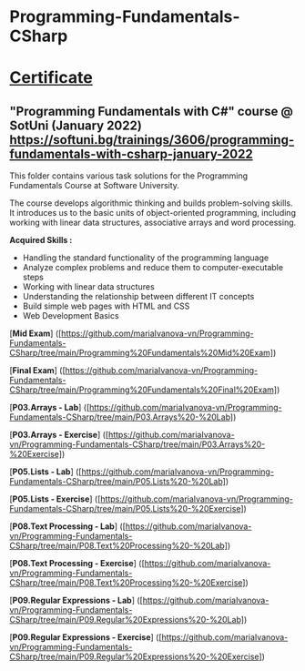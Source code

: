 # Programming-Fundamentals-CSharp

# [Certificate](https://softuni.bg/certificates/details/129935/795b7008)

## "Programming Fundamentals with C#" course @ SotUni (January 2022)  https://softuni.bg/trainings/3606/programming-fundamentals-with-csharp-january-2022

This folder contains various task solutions for the Programming Fundamentals Course at Software University.

The course develops algorithmic thinking and builds problem-solving skills. It introduces us to the basic units of object-oriented programming, including working with linear data structures, associative arrays and word processing.

**Acquired Skills :**

+ Handling the standard functionality of the programming language
+ Analyze complex problems and reduce them to computer-executable steps
+ Working with linear data structures
+ Understanding the relationship between different IT concepts
+ Build simple web pages with HTML and CSS
+ Web Development Basics


[**Mid Exam**] ([https://github.com/mariaIvanova-vn/Programming-Fundamentals-CSharp/tree/main/Programming%20Fundamentals%20Mid%20Exam])

[**Final Exam**] ([https://github.com/mariaIvanova-vn/Programming-Fundamentals-CSharp/tree/main/Programming%20Fundamentals%20Final%20Exam])

[**P03.Arrays - Lab**] ([https://github.com/mariaIvanova-vn/Programming-Fundamentals-CSharp/tree/main/P03.Arrays%20-%20Lab])

[**P03.Arrays - Exercise**] ([https://github.com/mariaIvanova-vn/Programming-Fundamentals-CSharp/tree/main/P03.Arrays%20-%20Exercise])

[**P05.Lists - Lab**] ([https://github.com/mariaIvanova-vn/Programming-Fundamentals-CSharp/tree/main/P05.Lists%20-%20Lab])

[**P05.Lists - Exercise**] ([https://github.com/mariaIvanova-vn/Programming-Fundamentals-CSharp/tree/main/P05.Lists%20-%20Exercise])

[**P08.Text Processing - Lab**]  ([https://github.com/mariaIvanova-vn/Programming-Fundamentals-CSharp/tree/main/P08.Text%20Processing%20-%20Lab])

[**P08.Text Processing - Exercise**] ([https://github.com/mariaIvanova-vn/Programming-Fundamentals-CSharp/tree/main/P08.Text%20Processing%20-%20Exercise])

[**P09.Regular Expressions - Lab**] ([https://github.com/mariaIvanova-vn/Programming-Fundamentals-CSharp/tree/main/P09.Regular%20Expressions%20-%20Lab])

[**P09.Regular Expressions - Exercise**] ([https://github.com/mariaIvanova-vn/Programming-Fundamentals-CSharp/tree/main/P09.Regular%20Expressions%20-%20Exercise])

